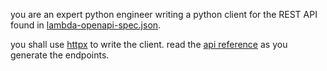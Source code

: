 you are an expert python engineer writing a python client for the REST API found in [lambda-openapi-spec.json](../.knowledge/lambda-openapi-spec.json).

you shall use [httpx](https://www.python-httpx.org/) to write the client. read the [api reference](https://www.python-httpx.org/api/) as you generate the endpoints.
